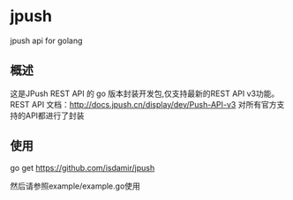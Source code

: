 jpush
=====

jpush api for golang

概述
----------------------------------- 
   这是JPush REST API 的 go 版本封装开发包,仅支持最新的REST API v3功能。
   REST API 文档：http://docs.jpush.cn/display/dev/Push-API-v3
   对所有官方支持的API都进行了封装

使用  
----------------------------------- 
   
   go get https://github.com/isdamir/jpush
   
   然后请参照example/example.go使用